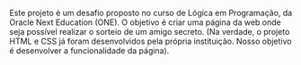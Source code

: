 Este projeto é um desafio proposto no curso de Lógica em Programação, da Oracle Next Education (ONE).
O objetivo é criar uma página da web onde seja possível realizar o sorteio de um amigo secreto. (Na verdade, o projeto HTML e CSS já foram desenvolvidos pela própria instituição. Nosso objetivo é desenvolver a funcionalidade da página).
